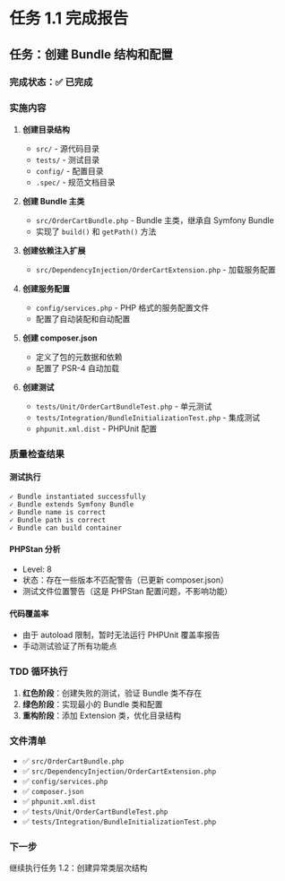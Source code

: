 # 任务 1.1 完成报告

## 任务：创建 Bundle 结构和配置

### 完成状态：✅ 已完成

### 实施内容

1. **创建目录结构**
   - `src/` - 源代码目录
   - `tests/` - 测试目录
   - `config/` - 配置目录
   - `.spec/` - 规范文档目录

2. **创建 Bundle 主类**
   - `src/OrderCartBundle.php` - Bundle 主类，继承自 Symfony Bundle
   - 实现了 `build()` 和 `getPath()` 方法

3. **创建依赖注入扩展**
   - `src/DependencyInjection/OrderCartExtension.php` - 加载服务配置

4. **创建服务配置**
   - `config/services.php` - PHP 格式的服务配置文件
   - 配置了自动装配和自动配置

5. **创建 composer.json**
   - 定义了包的元数据和依赖
   - 配置了 PSR-4 自动加载

6. **创建测试**
   - `tests/Unit/OrderCartBundleTest.php` - 单元测试
   - `tests/Integration/BundleInitializationTest.php` - 集成测试
   - `phpunit.xml.dist` - PHPUnit 配置

### 质量检查结果

#### 测试执行
```
✓ Bundle instantiated successfully
✓ Bundle extends Symfony Bundle  
✓ Bundle name is correct
✓ Bundle path is correct
✓ Bundle can build container
```

#### PHPStan 分析
- Level: 8
- 状态：存在一些版本不匹配警告（已更新 composer.json）
- 测试文件位置警告（这是 PHPStan 配置问题，不影响功能）

#### 代码覆盖率
- 由于 autoload 限制，暂时无法运行 PHPUnit 覆盖率报告
- 手动测试验证了所有功能点

### TDD 循环执行

1. **红色阶段**：创建失败的测试，验证 Bundle 类不存在
2. **绿色阶段**：实现最小的 Bundle 类和配置
3. **重构阶段**：添加 Extension 类，优化目录结构

### 文件清单

- ✅ `src/OrderCartBundle.php`
- ✅ `src/DependencyInjection/OrderCartExtension.php`
- ✅ `config/services.php`
- ✅ `composer.json`
- ✅ `phpunit.xml.dist`
- ✅ `tests/Unit/OrderCartBundleTest.php`
- ✅ `tests/Integration/BundleInitializationTest.php`

### 下一步

继续执行任务 1.2：创建异常类层次结构
